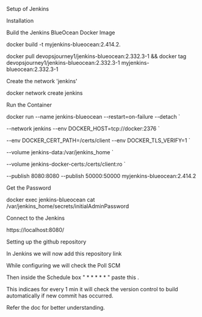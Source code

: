 Setup of Jenkins 

Installation

Build the Jenkins BlueOcean Docker Image 

docker build -t myjenkins-blueocean:2.414.2.

docker pull devopsjourney1/jenkins-blueocean:2.332.3-1 && docker tag devopsjourney1/jenkins-blueocean:2.332.3-1 myjenkins-blueocean:2.332.3-1

Create the network 'jenkins'

docker network create jenkins


Run the Container

docker run --name jenkins-blueocean --restart=on-failure --detach `

  --network jenkins --env DOCKER_HOST=tcp://docker:2376 `
  
  --env DOCKER_CERT_PATH=/certs/client --env DOCKER_TLS_VERIFY=1 `
  
  --volume jenkins-data:/var/jenkins_home `
  
  --volume jenkins-docker-certs:/certs/client:ro `
  
  --publish 8080:8080 --publish 50000:50000 myjenkins-blueocean:2.414.2

Get the Password

docker exec jenkins-blueocean cat /var/jenkins_home/secrets/initialAdminPassword

Connect to the Jenkins

https://localhost:8080/

Setting up the github repository

In Jenkins we will now add this repository link

While configuring we will check the Poll SCM

Then inside the Schedule box " * * * * * " paste this . 

This indicaes for every 1 min it will check the version control to build automatically if new commit has occurred.

Refer the doc for better understanding.
